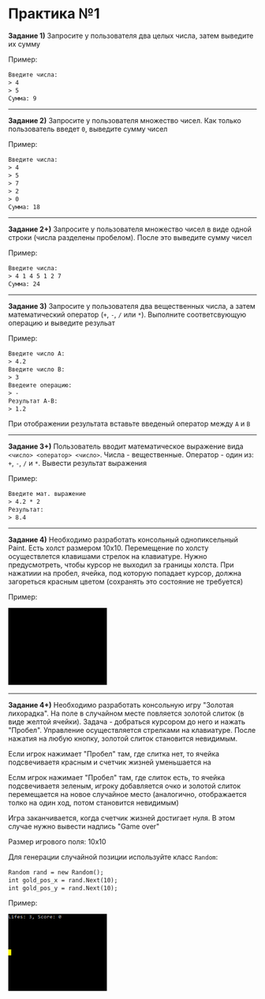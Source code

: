 Практика №1
===========

**Задание 1)** Запросите у пользователя два целых числа, затем выведите их сумму

Пример:
```
Введите числа:
> 4
> 5
Сумма: 9
```

-------

**Задание 2)** Запросите у пользователя множество чисел. Как только пользователь введет `0`, выведите сумму чисел

Пример:
```
Введите числа:
> 4
> 5
> 7
> 2
> 0
Сумма: 18
```

-------
**Задание 2+)** Запросите у пользователя множество чисел в виде одной строки (числа разделены пробелом). После это выведите сумму чисел

Пример:
```
Введите числа:
> 4 1 4 5 1 2 7
Сумма: 24
```


-------

**Задание 3)** Запросите у пользователя два вещественных числа, а затем математический оператор (`+`, `-`, `/` или `*`). Выполните соответсвующую операцию и выведите резульат

Пример:
```
Введите число A:
> 4.2
Введите число B:
> 3
Введеите операцию:
> -
Результат A-B:
> 1.2
```

При отображении результата вставьте введеный оператор между `A` и `B`

-------

**Задание 3+)** Пользователь вводит математическое выражение вида `<число> <оператор> <число>`. Числа - вещественные. Оператор - один из: `+`, `-`, `/` и `*`. Вывести результат выражения

Пример:
```
Введите мат. выражение
> 4.2 * 2
Результат:
> 8.4
```

-----------

**Задание 4)** Необходимо разработать консольный однопиксельный Paint. Есть холст размером 10x10. Перемещение по холсту осуществлется клавишами стрелок на клавиатуре. Нужно предусмотреть, чтобы курсор не выходил за границы холста. При нажатиии на пробел, ячейка, под которую попадает курсор, должна загореться красным цветом (сохранять это состояние не требуется)

Пример:

![Пример](media/paint_console.gif)


-----------

**Задание 4+)** Необходимо разработать консольную игру "Золотая лихорадка". 
На поле в случайном месте повляется золотой слиток (в виде желтой ячейки). Задача - добраться курсором до него и нажать "Пробел". Управление осуществляется стрелками на клавиатуре. После нажатия на любую кнопку, золотой слиток становится невидимым. 

Если игрок нажимает "Пробел" там, где слитка нет, то ячейка подсвечиваетя красным и счетчик жизней уменьшается на

Еслм игрок нажимает "Пробел" там, где слиток есть, то ячейка подсвечиваетя зеленым, игроку добавляется очко и золотой слиток перемещается на новое случайное место (аналогично, отображается толко на один ход, потом становится невидимым)

Игра заканчивается, когда счетчик жизней достигает нуля. В этом случае нужно вывести надпись "Game over"

Размер игрового поля: 10x10

Для генерации случайной позиции используйте класс `Random`:

```
Random rand = new Random();
int gold_pos_x = rand.Next(10);
int gold_pos_y = rand.Next(10);
```

Пример:

![Пример](media/game_console_gold_miner.gif)

